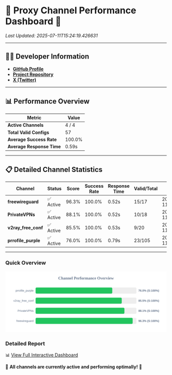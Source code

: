# 🌟 Proxy Channel Performance Dashboard 🌟

_Last Updated: 2025-07-11T15:24:19.426631_

---

## 👩‍💻 Developer Information

- **[GitHub Profile](https://github.com/4n0nymou3)**  
- **[Project Repository](https://github.com/4n0nymou3/multi-proxy-config-fetcher)**  
- **[X (Twitter)](https://x.com/4n0nymou3)**  

---

## 📊 Performance Overview

| Metric                | Value       |
|-----------------------|-------------|
| **Active Channels**   | 4 / 4       |
| **Total Valid Configs** | 57          |
| **Average Success Rate** | 100.0%      |
| **Average Response Time** | 0.59s       |

---

## 📋 Detailed Channel Statistics

| Channel          | Status     | Score  | Success Rate | Response Time | Valid/Total | Last Success               |
|------------------|------------|--------|--------------|---------------|-------------|----------------------------|
| **freewireguard**  | ✅ Active  | 96.3%  | 100.0% | 0.52s         | 15/17       | 2025-07-11T15:24:19.424885 |
| **PrivateVPNs**  | ✅ Active  | 88.1%  | 100.0% | 0.52s         | 10/18       | 2025-07-11T15:24:18.868291 |
| **v2ray_free_conf**  | ✅ Active  | 85.5%  | 100.0% | 0.53s         | 9/20       | 2025-07-11T15:24:18.314582 |
| **prrofile_purple**  | ✅ Active  | 76.0%  | 100.0% | 0.79s         | 23/105       | 2025-07-11T15:24:17.740059 |

---

### Quick Overview
<div align="center">
  <a href="https://raw.githubusercontent.com/nullluser/NullRepo/refs/heads/main/assets/channel_stats_chart.svg">
    <img src="https://raw.githubusercontent.com/nullluser/NullRepo/refs/heads/main/assets/channel_stats_chart.svg" alt="Source Performance Statistics" width="800">
  </a>
</div>

### Detailed Report
📊 [View Full Interactive Dashboard](https://htmlpreview.github.io/?https://github.com/nullluser/NullRepo/blob/main/assets/performance_report.html)

🎉 **All channels are currently active and performing optimally!** 🎉
